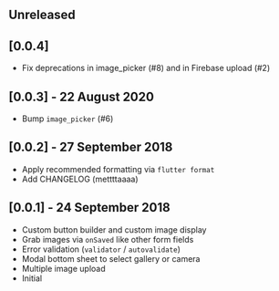 ## Unreleased

## [0.0.4]

* Fix deprecations in image_picker (#8) and in Firebase upload (#2)

## [0.0.3] - 22 August 2020

* Bump `image_picker` (#6)

## [0.0.2] - 27 September 2018

* Apply recommended formatting via `flutter format`
* Add CHANGELOG (mettttaaaa)

## [0.0.1] - 24 September 2018

* Custom button builder and custom image display
* Grab images via `onSaved` like other form fields
* Error validation (`validator` / `autovalidate`)
* Modal bottom sheet to select gallery or camera
* Multiple image upload
* Initial
